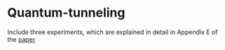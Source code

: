 # Quantum-tunneling

Include three experiments, which are explained in detail in Appendix E of the [paper](https://quantum-journal.org/papers/q-2023-06-02-1030/)
